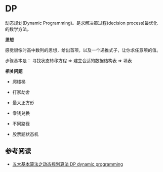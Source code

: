 # DP

动态规划(Dynamic Programming)。是求解决策过程(decision process)最优化的数学方法。

**思想**

感觉很像时高中数列的思想，给出首项，以及一个递推式子，让你求任意项的值。

步骤基本是： 寻找状态转移方程 => 建立合适的数据结构表 => 填表

**相关问题**

- 爬楼梯

- 打家劫舍

- 最大正方形

- 零钱兑换

- 不同路径

- 股票题状态机




## 参考阅读

- [五大基本算法之动态规划算法 DP dynamic programming](https://houbb.github.io/2020/01/23/data-struct-learn-07-base-dp)

